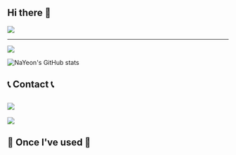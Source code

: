 ## Hi there 👋

<img src="https://capsule-render.vercel.app/api?type=waving&color=timeGradient&height=300&section=header&text=Welcome%20to%20NaYeon's%20GitHub%20👋&animation=twinkling&fontSize=52" />

---
<a href=""><img src="https://github.com/qkrskdusdlqslek/api/count/incr/badge.svg?url=https%3A%2F%2Fgithub.com%2Fqkrskdusdlqslek&count_bg=%23DD2476&title_bg=%23000000&icon=github.svg&icon_color=%23DD2476&title=GitHub&edge_flat=false"/></a>

![NaYeon's GitHub stats](https://github-readme-stats.vercel.app/api?username=qkrskdusdlqslek&show_icons=true&theme=radical)





📞 Contact 📞
---
<a href="https://www.naver.com/"><img src="https://hits.seeyoufarm.com/api/count/incr/badge.svg?url=https%3A%2F%2Fwww.naver.com&count_bg=%23DF3B68&title_bg=%23000000&icon=gmail.svg&icon_color=%23F71F63&title=qkrskdus7979%40naver.com&edge_flat=false"/></a>
---

<div align = "left">
  <a href="https://github.com/anuraghazra/github-readme-stats">
    <img align="center" src="https://github-readme-stats.vercel.app/api/top-langs?username=qkrskdusdlqslek&layout=compact&langs_count=10&bg_color=45,dd5e89,f7bb97&title_color=ffffff&text_color=ffffff&hide_border=False" />
  </a>
</div>


🔨 Once I've used 🔨
---

<!--
**qkrskdusdlqslek/qkrskdusdlqslek** is a ✨ _special_ ✨ repository because its `README.md` (this file) appears on your GitHub profile.

Here are some ideas to get you started:

- 🔭 I’m currently working on ...
- 🌱 I’m currently learning ...
- 👯 I’m looking to collaborate on ...
- 🤔 I’m looking for help with ...
- 💬 Ask me about ...
- 📫 How to reach me: ...
- 😄 Pronouns: ...
- ⚡ Fun fact: ...
-->

